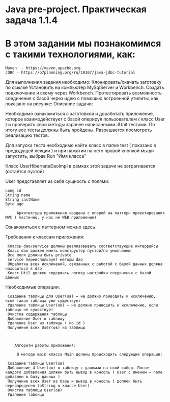 # Java pre-project. Практическая задача 1.1.4
# В этом задании мы познакомимся с такими технологиями, как:
    Maven  - https://maven.apache.org
    JDBC - https://o7planning.org/ru/10167/java-jdbc-tutorial 

Для выполнения задания необходимо:
     Клонировать/скачать заготовку по ссылке
     Установить на компьютер MySqlServer и Workbench. Создать подключение и схему через Workbench. Протестировать возможность соединения с базой через идею с помощью встроенной утилиты, как показано на рисунке:
Описание задачи:

Необходимо ознакомиться с заготовкой и доработать приложение, которое взаимодействует с базой оперируя пользователем ( класс User ) и проверить свои методы заранее написанными JUnit тестами. По итогу все тесты должны быть пройдены. Разрешается посмотреть реализацию тестов.

Для запуска теста необходимо найти класс в папке test ( показано в предыдущей лекции ) и при нажатии на него правой кнопкой мыши запустить, выбрав Run "Имя класса" 

Класс UserHibernateDaoImpl в рамках этой задачи не затрагивается (остаётся пустой)

User представляет из себя сущность с полями:

    Long id
    String name
    String lastName
    Byte age

         Архитектура приложения создана с опорой на паттерн проектирования MVC ( частично, у нас не WEB приложение)

Ознакомиться с паттерном можно здесь

 

Требования к классам приложения:

     Классы dao/service должны реализовывать соответствующие интерфейсы
     Класс dao должен иметь конструктор пустой/по умолчанию
     Все поля должны быть private
     service переиспользует методы dao
     Обработка всех исключений, связанных с работой с базой данных должна находиться в dao
     Класс Util должен содержать логику настройки соединения с базой данных

 

Необходимые операции:

     Создание таблицы для User(ов) – не должно приводить к исключению, если такая таблица уже существует
     Удаление таблицы User(ов) – не должно приводить к исключению, если таблицы не существует
     Очистка содержания таблицы
     Добавление User в таблицу
     Удаление User из таблицы ( по id )
     Получение всех User(ов) из таблицы

       

        Алгоритм работы приложения:

         В методе main класса Main должны происходить следующие операции:

     Создание таблицы User(ов)
     Добавление 4 User(ов) в таблицу с данными на свой выбор. После каждого добавления должен быть вывод в консоль ( User с именем – name добавлен в базу данных )
     Получение всех User из базы и вывод в консоль ( должен быть переопределен toString в классе User)
     Очистка таблицы User(ов)
     Удаление таблицы
